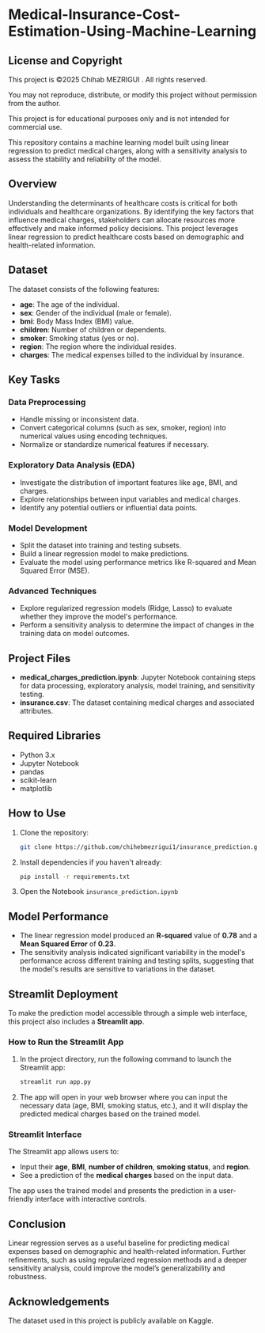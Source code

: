 # Medical-Insurance-Cost-Estimation-Using-Machine-Learning

## License and Copyright

This project is ©2025 Chihab MEZRIGUI . All rights reserved.

You may not reproduce, distribute, or modify this project without permission from the author.

This project is for educational purposes only and is not intended for commercial use.

This repository contains a machine learning model built using linear regression to predict medical charges, along with a sensitivity analysis to assess the stability and reliability of the model.

## Overview

Understanding the determinants of healthcare costs is critical for both individuals and healthcare organizations. By identifying the key factors that influence medical charges, stakeholders can allocate resources more effectively and make informed policy decisions. This project leverages linear regression to predict healthcare costs based on demographic and health-related information.

## Dataset

The dataset consists of the following features:

- **age**: The age of the individual.
- **sex**: Gender of the individual (male or female).
- **bmi**: Body Mass Index (BMI) value.
- **children**: Number of children or dependents.
- **smoker**: Smoking status (yes or no).
- **region**: The region where the individual resides.
- **charges**: The medical expenses billed to the individual by insurance.

## Key Tasks

### Data Preprocessing
- Handle missing or inconsistent data.
- Convert categorical columns (such as sex, smoker, region) into numerical values using encoding techniques.
- Normalize or standardize numerical features if necessary.

### Exploratory Data Analysis (EDA)
- Investigate the distribution of important features like age, BMI, and charges.
- Explore relationships between input variables and medical charges.
- Identify any potential outliers or influential data points.

### Model Development
- Split the dataset into training and testing subsets.
- Build a linear regression model to make predictions.
- Evaluate the model using performance metrics like R-squared and Mean Squared Error (MSE).

### Advanced Techniques
- Explore regularized regression models (Ridge, Lasso) to evaluate whether they improve the model's performance.
- Perform a sensitivity analysis to determine the impact of changes in the training data on model outcomes.

## Project Files

- **medical_charges_prediction.ipynb**: Jupyter Notebook containing steps for data processing, exploratory analysis, model training, and sensitivity testing.
- **insurance.csv**: The dataset containing medical charges and associated attributes.

## Required Libraries

- Python 3.x
- Jupyter Notebook
- pandas
- scikit-learn
- matplotlib

## How to Use

1. Clone the repository:

    ```bash
    git clone https://github.com/chihebmezrigui1/insurance_prediction.git
    ```

2. Install dependencies if you haven't already:

    ```bash
    pip install -r requirements.txt
    ```

3. Open the Notebook `insurance_prediction.ipynb`  

## Model Performance

- The linear regression model produced an **R-squared** value of **0.78** and a **Mean Squared Error** of **0.23**.
- The sensitivity analysis indicated significant variability in the model's performance across different training and testing splits, suggesting that the model's results are sensitive to variations in the dataset.

## Streamlit Deployment

To make the prediction model accessible through a simple web interface, this project also includes a **Streamlit app**.

### How to Run the Streamlit App



1. In the project directory, run the following command to launch the Streamlit app:

    ```bash
    streamlit run app.py
    ```

2. The app will open in your web browser where you can input the necessary data (age, BMI, smoking status, etc.), and it will display the predicted medical charges based on the trained model.

### Streamlit Interface

The Streamlit app allows users to:
- Input their **age**, **BMI**, **number of children**, **smoking status**, and **region**.
- See a prediction of the **medical charges** based on the input data.

The app uses the trained model and presents the prediction in a user-friendly interface with interactive controls.

## Conclusion

Linear regression serves as a useful baseline for predicting medical expenses based on demographic and health-related information. Further refinements, such as using regularized regression methods and a deeper sensitivity analysis, could improve the model’s generalizability and robustness.

## Acknowledgements

The dataset used in this project is publicly available on Kaggle.
